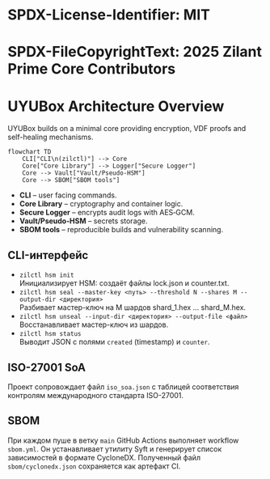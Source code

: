 # SPDX-License-Identifier: MIT
# SPDX-FileCopyrightText: 2025 Zilant Prime Core Contributors

# UYUBox Architecture Overview
UYUBox builds on a minimal core providing encryption, VDF proofs and self-healing mechanisms.

```mermaid
flowchart TD
    CLI["CLI\n(zilctl)"] --> Core
    Core["Core Library"] --> Logger["Secure Logger"]
    Core --> Vault["Vault/Pseudo‑HSM"]
    Core --> SBOM["SBOM tools"]
```

- **CLI** – user facing commands.
- **Core Library** – cryptography and container logic.
- **Secure Logger** – encrypts audit logs with AES‑GCM.
- **Vault/Pseudo‑HSM** – secrets storage.
- **SBOM tools** – reproducible builds and vulnerability scanning.

## CLI-интерфейс

- `zilctl hsm init`  \
  Инициализирует HSM: создаёт файлы lock.json и counter.txt.
- `zilctl hsm seal --master-key <путь> --threshold N --shares M --output-dir <директория>`  \
  Разбивает мастер-ключ на M шардов shard_1.hex … shard_M.hex.
- `zilctl hsm unseal --input-dir <директория> --output-file <файл>`  \
  Восстанавливает мастер-ключ из шардов.
- `zilctl hsm status`  \
  Выводит JSON с полями `created` (timestamp) и `counter`.

## ISO-27001 SoA

Проект сопровождает файл `iso_soa.json` с таблицей соответствия контролям
международного стандарта ISO-27001.

## SBOM

При каждом пуше в ветку `main` GitHub Actions выполняет workflow `sbom.yml`.
Он устанавливает утилиту Syft и генерирует список зависимостей в формате
CycloneDX. Полученный файл `sbom/cyclonedx.json` сохраняется как артефакт CI.
